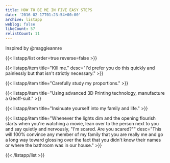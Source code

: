 ```yaml
---
title: HOW TO BE ME IN FIVE EASY STEPS
date: '2016-02-17T01:23:54+00:00'
archive: listapp
weblog: false
likeCount: 57
relistCount: 11
---
```


Inspired by @maggieannre

<!--more-->

{{< listapp/list order=true reverse=false >}}

   {{< listapp/item title="Kill me."
      desc="I'd prefer you do this quickly and painlessly but that isn't strictly necessary." >}}

   {{< listapp/item title="Carefully study my proportions." >}}

   {{< listapp/item title="Using advanced 3D Printing technology, manufacture a Geoff-suit." >}}

   {{< listapp/item title="Insinuate yourself into my family and life." >}}

   {{< listapp/item title="Whenever the lights dim and the opening flourish starts when you're watching a movie, lean over to the person next to you and say quietly and nervously, \"I'm scared. Are you scared?\""
      desc="This will 100% convince any member of my family that you are really me and go a long way toward glossing over the fact that you didn't know their names or where the bathroom was in our house." >}}

{{< /listapp/list >}}
